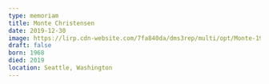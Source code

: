 ```yaml
---
type: memoriam
title: Monte Christensen
date: 2019-12-30
image: https://lirp.cdn-website.com/7fa840da/dms3rep/multi/opt/Monte-1920w.jpg
draft: false
born: 1968
died: 2019
location: Seattle, Washington
---
```

